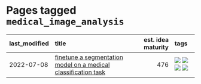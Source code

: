 # Pages tagged `medical_image_analysis`

|last_modified|title|est. idea maturity|tags
|:---|:---|---:|:---|
|2022-07-08|[finetune a segmentation model on a medical classification task](../finetune_a_segmentation_model_on_a_medical_classification_task.md)|476|[![](https://img.shields.io/badge/tag-experimental-ff6770)](../tags/experimental.md) [![](https://img.shields.io/badge/tag-image_processing-4db4d2)](../tags/image_processing.md) [![](https://img.shields.io/badge/tag-medical_image_analysis-12eec5)](../tags/medical_image_analysis.md) [![](https://img.shields.io/badge/tag-tooling-da6994)](../tags/tooling.md)|